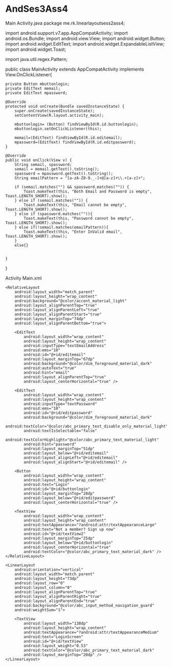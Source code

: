 # AndSes3Ass4

Main Activity.java
package me.rk.linearlayoutsess2ass4;

import android.support.v7.app.AppCompatActivity;
import android.os.Bundle;
import android.view.View;
import android.widget.Button;
import android.widget.EditText;
import android.widget.ExpandableListView;
import android.widget.Toast;

import java.util.regex.Pattern;

public class MainActivity extends AppCompatActivity implements View.OnClickListener{

    private Button mbuttonlogin;
    private EditText memail;
    private EditText mpassword;

    @Override
    protected void onCreate(Bundle savedInstanceState) {
        super.onCreate(savedInstanceState);
        setContentView(R.layout.activity_main);

        mbuttonlogin= (Button) findViewById(R.id.buttonlogin);
        mbuttonlogin.setOnClickListener(this);

        memail=(EditText) findViewById(R.id.editemail);
        mpassword=(EditText) findViewById(R.id.editpassword);
    }

    @Override
    public void onClick(View v) {
        String semail, spassword;
        semail = memail.getText().toString();
        spassword = mpassword.getText().toString();
        String emailPattern = "[a-zA-Z0-9._-]+@[a-z]+\\.+[a-z]+";

        if (semail.matches("") && spassword.matches("")) {
            Toast.makeText(this, "Both Email and Password is empty", Toast.LENGTH_SHORT).show();
        } else if (semail.matches("")) {
            Toast.makeText(this, "Email cannot be empty", Toast.LENGTH_SHORT).show();
        } else if (spassword.matches("")){
            Toast.makeText(this, "Password cannot be empty", Toast.LENGTH_SHORT).show();
        } else if(!semail.matches(emailPattern)){
            Toast.makeText(this, "Enter InValid email", Toast.LENGTH_SHORT).show();
        }
        else{}


    }
}

Activity Main.xml
<?xml version="1.0" encoding="utf-8"?>
<RelativeLayout xmlns:android="http://schemas.android.com/apk/res/android"
    xmlns:tools="http://schemas.android.com/tools"
    android:layout_width="match_parent"
    android:layout_height="match_parent"
    android:paddingBottom="@dimen/activity_vertical_margin"
    android:paddingLeft="@dimen/activity_horizontal_margin"
    android:paddingRight="@dimen/activity_horizontal_margin"
    android:paddingTop="@dimen/activity_vertical_margin"
    tools:context="me.rk.linearlayoutsess2ass4.MainActivity">

    <RelativeLayout
        android:layout_width="match_parent"
        android:layout_height="wrap_content"
        android:background="@color/accent_material_light"
        android:layout_alignParentTop="true"
        android:layout_alignParentLeft="true"
        android:layout_alignParentStart="true"
        android:layout_marginTop="74dp"
        android:layout_alignParentBottom="true">

        <EditText
            android:layout_width="wrap_content"
            android:layout_height="wrap_content"
            android:inputType="textEmailAddress"
            android:ems="10"
            android:id="@+id/editemail"
            android:layout_marginTop="67dp"
            android:background="@color/dim_foreground_material_dark"
            android:autoText="true"
            android:hint="email"
            android:layout_alignParentTop="true"
            android:layout_centerHorizontal="true" />

        <EditText
            android:layout_width="wrap_content"
            android:layout_height="wrap_content"
            android:inputType="textPassword"
            android:ems="10"
            android:id="@+id/editpassword"
            android:background="@color/dim_foreground_material_dark"
            android:textColor="@color/abc_primary_text_disable_only_material_light"
            android:textIsSelectable="false"
            android:textColorHighlight="@color/abc_primary_text_material_light"
            android:hint="password"
            android:layout_marginTop="51dp"
            android:layout_below="@+id/editemail"
            android:layout_alignLeft="@+id/editemail"
            android:layout_alignStart="@+id/editemail" />

        <Button
            android:layout_width="wrap_content"
            android:layout_height="wrap_content"
            android:text="Login"
            android:id="@+id/buttonlogin"
            android:layout_marginTop="28dp"
            android:layout_below="@+id/editpassword"
            android:layout_centerHorizontal="true" />

        <TextView
            android:layout_width="wrap_content"
            android:layout_height="wrap_content"
            android:textAppearance="?android:attr/textAppearanceLarge"
            android:text="Not a member? Sign up now"
            android:id="@+id/textView2"
            android:layout_marginTop="25dp"
            android:layout_below="@+id/buttonlogin"
            android:layout_centerHorizontal="true"
            android:textColor="@color/abc_primary_text_material_dark" />
    </RelativeLayout>

    <LinearLayout
        android:orientation="vertical"
        android:layout_width="match_parent"
        android:layout_height="73dp"
        android:layout_row="0"
        android:layout_column="0"
        android:layout_alignParentTop="true"
        android:layout_alignParentRight="true"
        android:layout_alignParentEnd="true"
        android:background="@color/abc_input_method_navigation_guard"
        android:weightSum="1">

        <TextView
            android:layout_width="138dp"
            android:layout_height="wrap_content"
            android:textAppearance="?android:attr/textAppearanceMedium"
            android:text="LoginScreen"
            android:id="@+id/textView"
            android:layout_weight="0.53"
            android:textColor="@color/abc_primary_text_material_dark"
            android:layout_marginTop="20dp" />
    </LinearLayout>
</RelativeLayout>
